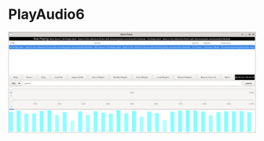 
# PlayAudio6

<img width="964" alt="playaudio37" src="https://github.com/stpf99/PlayAudio/blob/a9f9b8f38aa78551e0dfa542ef53a374b133113d/PlayAudio37.png">
